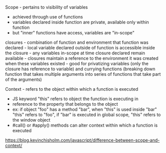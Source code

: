 Scope - pertains to visibility of variables
  - achieved through use of functions
  - variables declared inside function are private, available only within function
  - but "inner" functions have access, variables are "in-scope"

  closures - combination of function and environment that function was declared
    - local variable declared outside of function is accessible inside the closure
    - any variables in-scope at time closure declared remain available
    - closures maintain a reference to the environment it was created when these
      variables existed
    - good for privatizing variables (only the closure has reference to variable)
      and currying functions (breaking down function that takes multiple arguments
      into series of functions that take part of the arguments)

Context - refers to the object within which a function is executed
  - JS keyword "this" refers to object the function is executing in
  - reference to the property that belongs to the object
  - ex: if object "foo" has a method "bar", when "this" is used inside "bar"
    "this" refers to "foo", if "bar" is executed in global scope, "this" refers
    to the window object
  - #call() or #apply() methods can alter context within which a function is executed

https://blog.kevinchisholm.com/javascript/difference-between-scope-and-context/

